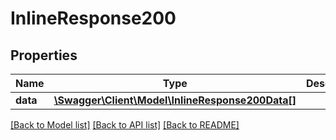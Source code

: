 # InlineResponse200

## Properties
Name | Type | Description | Notes
------------ | ------------- | ------------- | -------------
**data** | [**\Swagger\Client\Model\InlineResponse200Data[]**](InlineResponse200Data.md) |  | [optional] 

[[Back to Model list]](../README.md#documentation-for-models) [[Back to API list]](../README.md#documentation-for-api-endpoints) [[Back to README]](../README.md)


